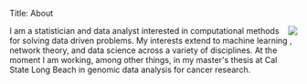 Title: About

<img style="float:right; padding-left:10px" src="|filename|/images/drchivins_small.jpg" />

I am a statistician and data analyst interested in computational methods for solving data driven problems. My interests extend to machine learning , network theory, and data science across a variety of disciplines. At the moment I am working, among other things, in my master's thesis at Cal State Long Beach in genomic data analysis for cancer research.
